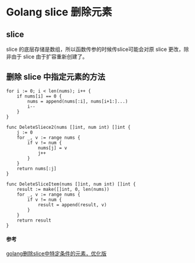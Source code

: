 # Golang slice 删除元素
## slice 
slice 的底层存储是数组，所以函数传参的时候传slice可能会对原 slice 更改，除非由于 slice 由于扩容重新创建了。
## 删除 slice 中指定元素的方法

```
for i := 0; i < len(nums); i++ {
	if nums[i] == 0 {
		nums = append(nums[:i], nums[i+1:]...)
		i--
	}
}
```

```
func DeleteSliece2(nums []int, num int) []int {
	j := 0
	for _, v := range nums {
		if v != num {
			nums[j] = v
			j++
		}
	}
	return nums[:j]
}
```

```
func DeleteSliceItem(nums []int, num int) []int {
	result := make([]int, 0, len(nums))
	for _, v := range nums {
		if v != num {
			result = append(result, v)
		}
	}
	return result
}
```

#### 参考
[golang删除slice中特定条件的元素，优化版](https://blog.csdn.net/liyunlong41/article/details/85132603)